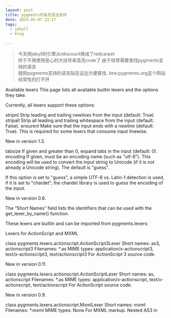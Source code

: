 ```yaml
---
layout: post
title: pygments的高亮语法支持
date: 2015-05-07 22:17
tags:
  - jekyll
  - blog
  
---
```


>今天把jekyll的引擎从rdiscount换成了redcarpet  
>终于不用使用恶心的大括号来高亮code了.由于经常需要查找pygments支持的语言  
>就把pygments支持的语言贴在这边方便查找.
>btw:pygments.org这个网站经常性的打不开


Available lexers
This page lists all available builtin lexers and the options they take.

Currently, all lexers support these options:

stripnl
Strip leading and trailing newlines from the input (default: True)
stripall
Strip all leading and trailing whitespace from the input (default: False).
ensurenl
Make sure that the input ends with a newline (default: True). This is required for some lexers that consume input linewise.

New in version 1.3.

tabsize
If given and greater than 0, expand tabs in the input (default: 0).
encoding
If given, must be an encoding name (such as "utf-8"). This encoding will be used to convert the input string to Unicode (if it is not already a Unicode string). The default is "guess".

If this option is set to "guess", a simple UTF-8 vs. Latin-1 detection is used, if it is set to "chardet", the chardet library is used to guess the encoding of the input.

New in version 0.6.

The “Short Names” field lists the identifiers that can be used with the get_lexer_by_name() function.

These lexers are builtin and can be imported from pygments.lexers:

Lexers for ActionScript and MXML

class pygments.lexers.actionscript.ActionScript3Lexer
Short names:	as3, actionscript3
Filenames:	*.as
MIME types:	application/x-actionscript3, text/x-actionscript3, text/actionscript3
For ActionScript 3 source code.

New in version 0.11.

class pygments.lexers.actionscript.ActionScriptLexer
Short names:	as, actionscript
Filenames:	*.as
MIME types:	application/x-actionscript, text/x-actionscript, text/actionscript
For ActionScript source code.

New in version 0.9.

class pygments.lexers.actionscript.MxmlLexer
Short names:	mxml
Filenames:	*.mxml
MIME types:	None
For MXML markup. Nested AS3 in <script> tags is highlighted by the appropriate lexer.

New in version 1.1.

Lexers for computer algebra systems

class pygments.lexers.algebra.GAPLexer
Short names:	gap
Filenames:	*.g, *.gd, *.gi, *.gap
MIME types:	None
For GAP source code.

New in version 2.0.

class pygments.lexers.algebra.MathematicaLexer
Short names:	mathematica, mma, nb
Filenames:	*.nb, *.cdf, *.nbp, *.ma
MIME types:	application/mathematica, application/vnd.wolfram.mathematica, application/vnd.wolfram.mathematica.package, application/vnd.wolfram.cdf
Lexer for Mathematica source code.

New in version 2.0.

class pygments.lexers.algebra.MuPADLexer
Short names:	mupad
Filenames:	*.mu
MIME types:	None
A MuPAD lexer. Contributed by Christopher Creutzig <christopher@creutzig.de>.

New in version 0.8.

Lexers for AmbientTalk language

class pygments.lexers.ambient.AmbientTalkLexer
Short names:	at, ambienttalk, ambienttalk/2
Filenames:	*.at
MIME types:	text/x-ambienttalk
Lexer for AmbientTalk source code.

New in version 2.0.

Lexers for APL

class pygments.lexers.apl.APLLexer
Short names:	apl
Filenames:	*.apl
MIME types:	None
A simple APL lexer.

New in version 2.0.

Lexers for assembly languages

class pygments.lexers.asm.CObjdumpLexer
Short names:	c-objdump
Filenames:	*.c-objdump
MIME types:	text/x-c-objdump
For the output of ‘objdump -Sr on compiled C files’

class pygments.lexers.asm.Ca65Lexer
Short names:	ca65
Filenames:	*.s
MIME types:	None
For ca65 assembler sources.

New in version 1.6.

class pygments.lexers.asm.CppObjdumpLexer
Short names:	cpp-objdump, c++-objdumb, cxx-objdump
Filenames:	*.cpp-objdump, *.c++-objdump, *.cxx-objdump
MIME types:	text/x-cpp-objdump
For the output of ‘objdump -Sr on compiled C++ files’

class pygments.lexers.asm.DObjdumpLexer
Short names:	d-objdump
Filenames:	*.d-objdump
MIME types:	text/x-d-objdump
For the output of ‘objdump -Sr on compiled D files’

class pygments.lexers.asm.GasLexer
Short names:	gas, asm
Filenames:	*.s, *.S
MIME types:	text/x-gas
For Gas (AT&T) assembly code.

class pygments.lexers.asm.LlvmLexer
Short names:	llvm
Filenames:	*.ll
MIME types:	text/x-llvm
For LLVM assembly code.

class pygments.lexers.asm.NasmLexer
Short names:	nasm
Filenames:	*.asm, *.ASM
MIME types:	text/x-nasm
For Nasm (Intel) assembly code.

class pygments.lexers.asm.NasmObjdumpLexer
Short names:	objdump-nasm
Filenames:	*.objdump-intel
MIME types:	text/x-nasm-objdump
For the output of ‘objdump -d -M intel’.

New in version 2.0.

class pygments.lexers.asm.ObjdumpLexer
Short names:	objdump
Filenames:	*.objdump
MIME types:	text/x-objdump
For the output of ‘objdump -dr’

Lexers for automation scripting languages

class pygments.lexers.automation.AutoItLexer
Short names:	autoit
Filenames:	*.au3
MIME types:	text/x-autoit
For AutoIt files.

AutoIt is a freeware BASIC-like scripting language designed for automating the Windows GUI and general scripting

New in version 1.6.

class pygments.lexers.automation.AutohotkeyLexer
Short names:	ahk, autohotkey
Filenames:	*.ahk, *.ahkl
MIME types:	text/x-autohotkey
For autohotkey source code.

New in version 1.4.

Lexers for BASIC like languages (other than VB.net)

class pygments.lexers.basic.BlitzBasicLexer
Short names:	blitzbasic, b3d, bplus
Filenames:	*.bb, *.decls
MIME types:	text/x-bb
For BlitzBasic source code.

New in version 2.0.

class pygments.lexers.basic.BlitzMaxLexer
Short names:	blitzmax, bmax
Filenames:	*.bmx
MIME types:	text/x-bmx
For BlitzMax source code.

New in version 1.4.

class pygments.lexers.basic.CbmBasicV2Lexer
Short names:	cbmbas
Filenames:	*.bas
MIME types:	None
For CBM BASIC V2 sources.

New in version 1.6.

class pygments.lexers.basic.MonkeyLexer
Short names:	monkey
Filenames:	*.monkey
MIME types:	text/x-monkey
For Monkey source code.

New in version 1.6.

class pygments.lexers.basic.QBasicLexer
Short names:	qbasic, basic
Filenames:	*.BAS, *.bas
MIME types:	text/basic
For QBasic source code.

New in version 2.0.

Lexers for “business-oriented” languages

class pygments.lexers.business.ABAPLexer
Short names:	abap
Filenames:	*.abap
MIME types:	text/x-abap
Lexer for ABAP, SAP’s integrated language.

New in version 1.1.

class pygments.lexers.business.CobolFreeformatLexer
Short names:	cobolfree
Filenames:	*.cbl, *.CBL
MIME types:	None
Lexer for Free format OpenCOBOL code.

New in version 1.6.

class pygments.lexers.business.CobolLexer
Short names:	cobol
Filenames:	*.cob, *.COB, *.cpy, *.CPY
MIME types:	text/x-cobol
Lexer for OpenCOBOL code.

New in version 1.6.

class pygments.lexers.business.GoodDataCLLexer
Short names:	gooddata-cl
Filenames:	*.gdc
MIME types:	text/x-gooddata-cl
Lexer for GoodData-CL script files.

New in version 1.4.

class pygments.lexers.business.MaqlLexer
Short names:	maql
Filenames:	*.maql
MIME types:	text/x-gooddata-maql, application/x-gooddata-maql
Lexer for GoodData MAQL scripts.

New in version 1.4.

class pygments.lexers.business.OpenEdgeLexer
Short names:	openedge, abl, progress
Filenames:	*.p, *.cls
MIME types:	text/x-openedge, application/x-openedge
Lexer for OpenEdge ABL (formerly Progress) source code.

New in version 1.5.

Lexers for C/C++ languages

class pygments.lexers.c_cpp.CLexer
Short names:	c
Filenames:	*.c, *.h, *.idc
MIME types:	text/x-chdr, text/x-csrc
For C source code with preprocessor directives.

class pygments.lexers.c_cpp.CppLexer
Short names:	cpp, c++
Filenames:	*.cpp, *.hpp, *.c++, *.h++, *.cc, *.hh, *.cxx, *.hxx, *.C, *.H, *.cp, *.CPP
MIME types:	text/x-c++hdr, text/x-c++src
For C++ source code with preprocessor directives.

Lexers for other C-like languages

class pygments.lexers.c_like.ClayLexer
Short names:	clay
Filenames:	*.clay
MIME types:	text/x-clay
For Clay source.

New in version 2.0.

class pygments.lexers.c_like.CudaLexer
Short names:	cuda, cu
Filenames:	*.cu, *.cuh
MIME types:	text/x-cuda
For NVIDIA CUDA? source.

New in version 1.6.

class pygments.lexers.c_like.ECLexer
Short names:	ec
Filenames:	*.ec, *.eh
MIME types:	text/x-echdr, text/x-ecsrc
For eC source code with preprocessor directives.

New in version 1.5.

class pygments.lexers.c_like.MqlLexer
Short names:	mql, mq4, mq5, mql4, mql5
Filenames:	*.mq4, *.mq5, *.mqh
MIME types:	text/x-mql
For MQL4 and MQL5 source code.

New in version 2.0.

class pygments.lexers.c_like.NesCLexer
Short names:	nesc
Filenames:	*.nc
MIME types:	text/x-nescsrc
For nesC source code with preprocessor directives.

New in version 2.0.

class pygments.lexers.c_like.PikeLexer
Short names:	pike
Filenames:	*.pike, *.pmod
MIME types:	text/x-pike
For Pike source code.

New in version 2.0.

class pygments.lexers.c_like.SwigLexer
Short names:	swig
Filenames:	*.swg, *.i
MIME types:	text/swig
For SWIG source code.

New in version 2.0.

class pygments.lexers.c_like.ValaLexer
Short names:	vala, vapi
Filenames:	*.vala, *.vapi
MIME types:	text/x-vala
For Vala source code with preprocessor directives.

New in version 1.1.

Lexer for the Chapel language

class pygments.lexers.chapel.ChapelLexer
Short names:	chapel, chpl
Filenames:	*.chpl
MIME types:	None
For Chapel source.

New in version 2.0.

Lexers for configuration file formats

class pygments.lexers.configs.ApacheConfLexer
Short names:	apacheconf, aconf, apache
Filenames:	.htaccess, apache.conf, apache2.conf
MIME types:	text/x-apacheconf
Lexer for configuration files following the Apache config file format.

New in version 0.6.

class pygments.lexers.configs.Cfengine3Lexer
Short names:	cfengine3, cf3
Filenames:	*.cf
MIME types:	None
Lexer for CFEngine3 policy files.

New in version 1.5.

class pygments.lexers.configs.DockerLexer
Short names:	docker, dockerfile
Filenames:	Dockerfile, *.docker
MIME types:	text/x-dockerfile-config
Lexer for Docker configuration files.

New in version 2.0.

class pygments.lexers.configs.IniLexer
Short names:	ini, cfg, dosini
Filenames:	*.ini, *.cfg
MIME types:	text/x-ini
Lexer for configuration files in INI style.

class pygments.lexers.configs.KconfigLexer
Short names:	kconfig, menuconfig, linux-config, kernel-config
Filenames:	Kconfig, *Config.in*, external.in*, standard-modules.in
MIME types:	text/x-kconfig
For Linux-style Kconfig files.

New in version 1.6.

class pygments.lexers.configs.LighttpdConfLexer
Short names:	lighty, lighttpd
Filenames:	None
MIME types:	text/x-lighttpd-conf
Lexer for Lighttpd configuration files.

New in version 0.11.

class pygments.lexers.configs.NginxConfLexer
Short names:	nginx
Filenames:	None
MIME types:	text/x-nginx-conf
Lexer for Nginx configuration files.

New in version 0.11.

class pygments.lexers.configs.PropertiesLexer
Short names:	properties, jproperties
Filenames:	*.properties
MIME types:	text/x-java-properties
Lexer for configuration files in Java’s properties format.

New in version 1.4.

class pygments.lexers.configs.RegeditLexer
Short names:	registry
Filenames:	*.reg
MIME types:	text/x-windows-registry
Lexer for Windows Registry files produced by regedit.

New in version 1.6.

class pygments.lexers.configs.SquidConfLexer
Short names:	squidconf, squid.conf, squid
Filenames:	squid.conf
MIME types:	text/x-squidconf
Lexer for squid configuration files.

New in version 0.9.

Lexers for misc console output

class pygments.lexers.console.PyPyLogLexer
Short names:	pypylog, pypy
Filenames:	*.pypylog
MIME types:	application/x-pypylog
Lexer for PyPy log files.

New in version 1.5.

class pygments.lexers.console.VCTreeStatusLexer
Short names:	vctreestatus
Filenames:	None
MIME types:	None
For colorizing output of version control status commands, like “hg status” or “svn status”.

New in version 2.0.

Lexers for CSS and related stylesheet formats

class pygments.lexers.css.CssLexer
Short names:	css
Filenames:	*.css
MIME types:	text/css
For CSS (Cascading Style Sheets).

class pygments.lexers.css.SassLexer
Short names:	sass
Filenames:	*.sass
MIME types:	text/x-sass
For Sass stylesheets.

New in version 1.3.

class pygments.lexers.css.ScssLexer
Short names:	scss
Filenames:	*.scss
MIME types:	text/x-scss
For SCSS stylesheets.

Lexers for D languages

class pygments.lexers.d.CrocLexer
Short names:	croc
Filenames:	*.croc
MIME types:	text/x-crocsrc
For Croc source.

class pygments.lexers.d.DLexer
Short names:	d
Filenames:	*.d, *.di
MIME types:	text/x-dsrc
For D source.

New in version 1.2.

class pygments.lexers.d.MiniDLexer
Short names:	minid
Filenames:	None
MIME types:	text/x-minidsrc
For MiniD source. MiniD is now known as Croc.

Pygments lexers for Dalvik VM-related languages

class pygments.lexers.dalvik.SmaliLexer
Short names:	smali
Filenames:	*.smali
MIME types:	text/smali
For Smali (Android/Dalvik) assembly code.

New in version 1.6.

Lexers for data file format

class pygments.lexers.data.JsonLdLexer
Short names:	jsonld, json-ld
Filenames:	*.jsonld
MIME types:	application/ld+json
For JSON-LD linked data.

New in version 2.0.

class pygments.lexers.data.JsonLexer
Short names:	json
Filenames:	*.json
MIME types:	application/json
For JSON data structures.

New in version 1.5.

class pygments.lexers.data.YamlLexer
Short names:	yaml
Filenames:	*.yaml, *.yml
MIME types:	text/x-yaml
Lexer for YAML, a human-friendly data serialization language.

New in version 0.11.

Lexers for diff/patch formats

class pygments.lexers.diff.DarcsPatchLexer
Short names:	dpatch
Filenames:	*.dpatch, *.darcspatch
MIME types:	None
DarcsPatchLexer is a lexer for the various versions of the darcs patch format. Examples of this format are derived by commands such as darcs annotate --patch and darcs send.

New in version 0.10.

class pygments.lexers.diff.DiffLexer
Short names:	diff, udiff
Filenames:	*.diff, *.patch
MIME types:	text/x-diff, text/x-patch
Lexer for unified or context-style diffs or patches.

Lexers for .net languages

class pygments.lexers.dotnet.BooLexer
Short names:	boo
Filenames:	*.boo
MIME types:	text/x-boo
For Boo source code.

class pygments.lexers.dotnet.CSharpAspxLexer
Short names:	aspx-cs
Filenames:	*.aspx, *.asax, *.ascx, *.ashx, *.asmx, *.axd
MIME types:	None
Lexer for highlighting C# within ASP.NET pages.

class pygments.lexers.dotnet.CSharpLexer
Short names:	csharp, c#
Filenames:	*.cs
MIME types:	text/x-csharp
For C# source code.

Additional options accepted:

unicodelevel
Determines which Unicode characters this lexer allows for identifiers. The possible values are:

none – only the ASCII letters and numbers are allowed. This is the fastest selection.
basic – all Unicode characters from the specification except category Lo are allowed.
full – all Unicode characters as specified in the C# specs are allowed. Note that this means a considerable slowdown since the Lo category has more than 40,000 characters in it!
The default value is basic.

New in version 0.8.

class pygments.lexers.dotnet.FSharpLexer
Short names:	fsharp
Filenames:	*.fs, *.fsi
MIME types:	text/x-fsharp
For the F# language (version 3.0).

AAAAACK Strings http://research.microsoft.com/en-us/um/cambridge/projects/fsharp/manual/spec.html#_Toc335818775

New in version 1.5.

class pygments.lexers.dotnet.NemerleLexer
Short names:	nemerle
Filenames:	*.n
MIME types:	text/x-nemerle
For Nemerle source code.

Additional options accepted:

unicodelevel
Determines which Unicode characters this lexer allows for identifiers. The possible values are:

none – only the ASCII letters and numbers are allowed. This is the fastest selection.
basic – all Unicode characters from the specification except category Lo are allowed.
full – all Unicode characters as specified in the C# specs are allowed. Note that this means a considerable slowdown since the Lo category has more than 40,000 characters in it!
The default value is basic.

New in version 1.5.

class pygments.lexers.dotnet.VbNetAspxLexer
Short names:	aspx-vb
Filenames:	*.aspx, *.asax, *.ascx, *.ashx, *.asmx, *.axd
MIME types:	None
Lexer for highlighting Visual Basic.net within ASP.NET pages.

class pygments.lexers.dotnet.VbNetLexer
Short names:	vb.net, vbnet
Filenames:	*.vb, *.bas
MIME types:	text/x-vbnet, text/x-vba
For Visual Basic.NET source code.

Lexers for various domain-specific languages

class pygments.lexers.dsls.AlloyLexer
Short names:	alloy
Filenames:	*.als
MIME types:	text/x-alloy
For Alloy source code.

New in version 2.0.

class pygments.lexers.dsls.BroLexer
Short names:	bro
Filenames:	*.bro
MIME types:	None
For Bro scripts.

New in version 1.5.

class pygments.lexers.dsls.MscgenLexer
Short names:	mscgen, msc
Filenames:	*.msc
MIME types:	None
For Mscgen files.

New in version 1.6.

class pygments.lexers.dsls.PanLexer
Short names:	pan
Filenames:	*.pan
MIME types:	None
Lexer for pan source files.

Based on tcsh lexer.

New in version 2.0.

class pygments.lexers.dsls.ProtoBufLexer
Short names:	protobuf, proto
Filenames:	*.proto
MIME types:	None
Lexer for Protocol Buffer definition files.

New in version 1.4.

class pygments.lexers.dsls.PuppetLexer
Short names:	puppet
Filenames:	*.pp
MIME types:	None
For Puppet configuration DSL.

New in version 1.6.

class pygments.lexers.dsls.RslLexer
Short names:	rsl
Filenames:	*.rsl
MIME types:	text/rsl
RSL is the formal specification language used in RAISE (Rigorous Approach to Industrial Software Engineering) method.

New in version 2.0.

class pygments.lexers.dsls.VGLLexer
Short names:	vgl
Filenames:	*.rpf
MIME types:	None
For SampleManager VGL source code.

New in version 1.6.

Lexers for the Dylan language

class pygments.lexers.dylan.DylanConsoleLexer
Short names:	dylan-console, dylan-repl
Filenames:	*.dylan-console
MIME types:	text/x-dylan-console
For Dylan interactive console output like:

? let a = 1;
=> 1
? a
=> 1
This is based on a copy of the RubyConsoleLexer.

New in version 1.6.

class pygments.lexers.dylan.DylanLexer
Short names:	dylan
Filenames:	*.dylan, *.dyl, *.intr
MIME types:	text/x-dylan
For the Dylan language.

New in version 0.7.

class pygments.lexers.dylan.DylanLidLexer
Short names:	dylan-lid, lid
Filenames:	*.lid, *.hdp
MIME types:	text/x-dylan-lid
For Dylan LID (Library Interchange Definition) files.

New in version 1.6.

Lexers for the ECL language

class pygments.lexers.ecl.ECLLexer
Short names:	ecl
Filenames:	*.ecl
MIME types:	application/x-ecl
Lexer for the declarative big-data ECL language.

New in version 1.5.

Lexer for the Eiffel language

class pygments.lexers.eiffel.EiffelLexer
Short names:	eiffel
Filenames:	*.e
MIME types:	text/x-eiffel
For Eiffel source code.

New in version 2.0.

Lexers for Erlang

class pygments.lexers.erlang.ElixirConsoleLexer
Short names:	iex
Filenames:	None
MIME types:	text/x-elixir-shellsession
For Elixir interactive console (iex) output like:

iex> [head | tail] = [1,2,3]
[1,2,3]
iex> head
1
iex> tail
[2,3]
iex> [head | tail]
[1,2,3]
iex> length [head | tail]
3
New in version 1.5.

class pygments.lexers.erlang.ElixirLexer
Short names:	elixir, ex, exs
Filenames:	*.ex, *.exs
MIME types:	text/x-elixir
For the Elixir language.

New in version 1.5.

class pygments.lexers.erlang.ErlangLexer
Short names:	erlang
Filenames:	*.erl, *.hrl, *.es, *.escript
MIME types:	text/x-erlang
For the Erlang functional programming language.

Blame Jeremy Thurgood (http://jerith.za.net/).

New in version 0.9.

class pygments.lexers.erlang.ErlangShellLexer
Short names:	erl
Filenames:	*.erl-sh
MIME types:	text/x-erl-shellsession
Shell sessions in erl (for Erlang code).

New in version 1.1.

Lexers for esoteric languages

class pygments.lexers.esoteric.BefungeLexer
Short names:	befunge
Filenames:	*.befunge
MIME types:	application/x-befunge
Lexer for the esoteric Befunge language.

New in version 0.7.

class pygments.lexers.esoteric.BrainfuckLexer
Short names:	brainfuck, bf
Filenames:	*.bf, *.b
MIME types:	application/x-brainfuck
Lexer for the esoteric BrainFuck language.

class pygments.lexers.esoteric.RedcodeLexer
Short names:	redcode
Filenames:	*.cw
MIME types:	None
A simple Redcode lexer based on ICWS‘94. Contributed by Adam Blinkinsop <blinks@acm.org>.

New in version 0.8.

Lexers for the Factor language

class pygments.lexers.factor.FactorLexer
Short names:	factor
Filenames:	*.factor
MIME types:	text/x-factor
Lexer for the Factor language.

New in version 1.4.

Lexer for the Fantom language

class pygments.lexers.fantom.FantomLexer
Short names:	fan
Filenames:	*.fan
MIME types:	application/x-fantom
For Fantom source code.

New in version 1.5.

Lexer for the Felix language

class pygments.lexers.felix.FelixLexer
Short names:	felix, flx
Filenames:	*.flx, *.flxh
MIME types:	text/x-felix
For Felix source code.

New in version 1.2.

Lexers for Fortran languages

class pygments.lexers.fortran.FortranLexer
Short names:	fortran
Filenames:	*.f, *.f90, *.F, *.F90
MIME types:	text/x-fortran
Lexer for FORTRAN 90 code.

New in version 0.10.

Simple lexer for Microsoft Visual FoxPro source code

class pygments.lexers.foxpro.FoxProLexer
Short names:	foxpro, vfp, clipper, xbase
Filenames:	*.PRG, *.prg
MIME types:	None
Lexer for Microsoft Visual FoxPro language.

FoxPro syntax allows to shorten all keywords and function names to 4 characters. Shortened forms are not recognized by this lexer.

New in version 1.6.

Lexers for the Google Go language

class pygments.lexers.go.GoLexer
Short names:	go
Filenames:	*.go
MIME types:	text/x-gosrc
For Go source.

New in version 1.2.

Lexers for graph query languages

class pygments.lexers.graph.CypherLexer
Short names:	cypher
Filenames:	*.cyp, *.cypher
MIME types:	None
For Cypher Query Language

For the Cypher version in Neo4J 2.0

New in version 2.0.

Lexers for computer graphics and plotting related languages

class pygments.lexers.graphics.AsymptoteLexer
Short names:	asy, asymptote
Filenames:	*.asy
MIME types:	text/x-asymptote
For Asymptote source code.

New in version 1.2.

class pygments.lexers.graphics.GLShaderLexer
Short names:	glsl
Filenames:	*.vert, *.frag, *.geo
MIME types:	text/x-glslsrc
GLSL (OpenGL Shader) lexer.

New in version 1.1.

class pygments.lexers.graphics.GnuplotLexer
Short names:	gnuplot
Filenames:	*.plot, *.plt
MIME types:	text/x-gnuplot
For Gnuplot plotting scripts.

New in version 0.11.

class pygments.lexers.graphics.PostScriptLexer
Short names:	postscript, postscr
Filenames:	*.ps, *.eps
MIME types:	application/postscript
Lexer for PostScript files.

The PostScript Language Reference published by Adobe at <http://partners.adobe.com/public/developer/en/ps/PLRM.pdf> is the authority for this.

New in version 1.4.

class pygments.lexers.graphics.PovrayLexer
Short names:	pov
Filenames:	*.pov, *.inc
MIME types:	text/x-povray
For Persistence of Vision Raytracer files.

New in version 0.11.

Lexers for Haskell and related languages

class pygments.lexers.haskell.AgdaLexer
Short names:	agda
Filenames:	*.agda
MIME types:	text/x-agda
For the Agda dependently typed functional programming language and proof assistant.

New in version 2.0.

class pygments.lexers.haskell.CryptolLexer
Short names:	cryptol, cry
Filenames:	*.cry
MIME types:	text/x-cryptol
FIXME: A Cryptol2 lexer based on the lexemes defined in the Haskell 98 Report.

New in version 2.0.

class pygments.lexers.haskell.HaskellLexer
Short names:	haskell, hs
Filenames:	*.hs
MIME types:	text/x-haskell
A Haskell lexer based on the lexemes defined in the Haskell 98 Report.

New in version 0.8.

class pygments.lexers.haskell.IdrisLexer
Short names:	idris, idr
Filenames:	*.idr
MIME types:	text/x-idris
A lexer for the dependently typed programming language Idris.

Based on the Haskell and Agda Lexer.

New in version 2.0.

class pygments.lexers.haskell.KokaLexer
Short names:	koka
Filenames:	*.kk, *.kki
MIME types:	text/x-koka
Lexer for the Koka language.

New in version 1.6.

class pygments.lexers.haskell.LiterateAgdaLexer
Short names:	lagda, literate-agda
Filenames:	*.lagda
MIME types:	text/x-literate-agda
For Literate Agda source.

Additional options accepted:

litstyle
If given, must be "bird" or "latex". If not given, the style is autodetected: if the first non-whitespace character in the source is a backslash or percent character, LaTeX is assumed, else Bird.
New in version 2.0.

class pygments.lexers.haskell.LiterateCryptolLexer
Short names:	lcry, literate-cryptol, lcryptol
Filenames:	*.lcry
MIME types:	text/x-literate-cryptol
For Literate Cryptol (Bird-style or LaTeX) source.

Additional options accepted:

litstyle
If given, must be "bird" or "latex". If not given, the style is autodetected: if the first non-whitespace character in the source is a backslash or percent character, LaTeX is assumed, else Bird.
New in version 2.0.

class pygments.lexers.haskell.LiterateHaskellLexer
Short names:	lhs, literate-haskell, lhaskell
Filenames:	*.lhs
MIME types:	text/x-literate-haskell
For Literate Haskell (Bird-style or LaTeX) source.

Additional options accepted:

litstyle
If given, must be "bird" or "latex". If not given, the style is autodetected: if the first non-whitespace character in the source is a backslash or percent character, LaTeX is assumed, else Bird.
New in version 0.9.

class pygments.lexers.haskell.LiterateIdrisLexer
Short names:	lidr, literate-idris, lidris
Filenames:	*.lidr
MIME types:	text/x-literate-idris
For Literate Idris (Bird-style or LaTeX) source.

Additional options accepted:

litstyle
If given, must be "bird" or "latex". If not given, the style is autodetected: if the first non-whitespace character in the source is a backslash or percent character, LaTeX is assumed, else Bird.
New in version 2.0.

Lexers for Haxe and related stuff

class pygments.lexers.haxe.HaxeLexer
Short names:	hx, haxe, hxsl
Filenames:	*.hx, *.hxsl
MIME types:	text/haxe, text/x-haxe, text/x-hx
For Haxe source code (http://haxe.org/).

New in version 1.3.

class pygments.lexers.haxe.HxmlLexer
Short names:	haxeml, hxml
Filenames:	*.hxml
MIME types:	None
Lexer for haXe build files.

New in version 1.6.

Lexers for hardware descriptor languages

class pygments.lexers.hdl.SystemVerilogLexer
Short names:	systemverilog, sv
Filenames:	*.sv, *.svh
MIME types:	text/x-systemverilog
Extends verilog lexer to recognise all SystemVerilog keywords from IEEE 1800-2009 standard.

New in version 1.5.

class pygments.lexers.hdl.VerilogLexer
Short names:	verilog, v
Filenames:	*.v
MIME types:	text/x-verilog
For verilog source code with preprocessor directives.

New in version 1.4.

class pygments.lexers.hdl.VhdlLexer
Short names:	vhdl
Filenames:	*.vhdl, *.vhd
MIME types:	text/x-vhdl
For VHDL source code.

New in version 1.5.

Lexers for HTML, XML and related markup

class pygments.lexers.html.DtdLexer
Short names:	dtd
Filenames:	*.dtd
MIME types:	application/xml-dtd
A lexer for DTDs (Document Type Definitions).

New in version 1.5.

class pygments.lexers.html.HamlLexer
Short names:	haml
Filenames:	*.haml
MIME types:	text/x-haml
For Haml markup.

New in version 1.3.

class pygments.lexers.html.HtmlLexer
Short names:	html
Filenames:	*.html, *.htm, *.xhtml, *.xslt
MIME types:	text/html, application/xhtml+xml
For HTML 4 and XHTML 1 markup. Nested JavaScript and CSS is highlighted by the appropriate lexer.

class pygments.lexers.html.JadeLexer
Short names:	jade
Filenames:	*.jade
MIME types:	text/x-jade
For Jade markup. Jade is a variant of Scaml, see: http://scalate.fusesource.org/documentation/scaml-reference.html

New in version 1.4.

class pygments.lexers.html.ScamlLexer
Short names:	scaml
Filenames:	*.scaml
MIME types:	text/x-scaml
For Scaml markup. Scaml is Haml for Scala.

New in version 1.4.

class pygments.lexers.html.XmlLexer
Short names:	xml
Filenames:	*.xml, *.xsl, *.rss, *.xslt, *.xsd, *.wsdl, *.wsf
MIME types:	text/xml, application/xml, image/svg+xml, application/rss+xml, application/atom+xml
Generic lexer for XML (eXtensible Markup Language).

class pygments.lexers.html.XsltLexer
Short names:	xslt
Filenames:	*.xsl, *.xslt, *.xpl
MIME types:	application/xsl+xml, application/xslt+xml
A lexer for XSLT.

New in version 0.10.

Lexers for IDL

class pygments.lexers.idl.IDLLexer
Short names:	idl
Filenames:	*.pro
MIME types:	text/idl
Pygments Lexer for IDL (Interactive Data Language).

New in version 1.6.

Lexers for Igor Pro

class pygments.lexers.igor.IgorLexer
Short names:	igor, igorpro
Filenames:	*.ipf
MIME types:	text/ipf
Pygments Lexer for Igor Pro procedure files (.ipf). See http://www.wavemetrics.com/ and http://www.igorexchange.com/.

New in version 2.0.

Lexers for Inferno os and all the related stuff

class pygments.lexers.inferno.LimboLexer
Short names:	limbo
Filenames:	*.b
MIME types:	text/limbo
Lexer for Limbo programming language

TODO:
maybe implement better var declaration highlighting
some simple syntax error highlighting
New in version 2.0.

Lexers for installer/packager DSLs and formats

class pygments.lexers.installers.DebianControlLexer
Short names:	control, debcontrol
Filenames:	control
MIME types:	None
Lexer for Debian control files and apt-cache show <pkg> outputs.

New in version 0.9.

class pygments.lexers.installers.NSISLexer
Short names:	nsis, nsi, nsh
Filenames:	*.nsi, *.nsh
MIME types:	text/x-nsis
For NSIS scripts.

New in version 1.6.

class pygments.lexers.installers.RPMSpecLexer
Short names:	spec
Filenames:	*.spec
MIME types:	text/x-rpm-spec
For RPM .spec files.

New in version 1.6.

class pygments.lexers.installers.SourcesListLexer
Short names:	sourceslist, sources.list, debsources
Filenames:	sources.list
MIME types:	None
Lexer that highlights debian sources.list files.

New in version 0.7.

Lexers for interactive fiction languages

class pygments.lexers.int_fiction.Inform6Lexer
Short names:	inform6, i6
Filenames:	*.inf
MIME types:	None
For Inform 6 source code.

New in version 2.0.

class pygments.lexers.int_fiction.Inform6TemplateLexer
Short names:	i6t
Filenames:	*.i6t
MIME types:	None
For Inform 6 template code.

New in version 2.0.

class pygments.lexers.int_fiction.Inform7Lexer
Short names:	inform7, i7
Filenames:	*.ni, *.i7x
MIME types:	None
For Inform 7 source code.

New in version 2.0.

class pygments.lexers.int_fiction.Tads3Lexer
Short names:	tads3
Filenames:	*.t
MIME types:	None
For TADS 3 source code.

Lexers for the Io language

class pygments.lexers.iolang.IoLexer
Short names:	io
Filenames:	*.io
MIME types:	text/x-iosrc
For Io (a small, prototype-based programming language) source.

New in version 0.10.

Lexers for JavaScript and related languages

class pygments.lexers.javascript.CoffeeScriptLexer
Short names:	coffee-script, coffeescript, coffee
Filenames:	*.coffee
MIME types:	text/coffeescript
For CoffeeScript source code.

New in version 1.3.

class pygments.lexers.javascript.DartLexer
Short names:	dart
Filenames:	*.dart
MIME types:	text/x-dart
For Dart source code.

New in version 1.5.

class pygments.lexers.javascript.JavascriptLexer
Short names:	js, javascript
Filenames:	*.js
MIME types:	application/javascript, application/x-javascript, text/x-javascript, text/javascript
For JavaScript source code.

class pygments.lexers.javascript.KalLexer
Short names:	kal
Filenames:	*.kal
MIME types:	text/kal, application/kal
For Kal source code.

New in version 2.0.

class pygments.lexers.javascript.LassoLexer
Short names:	lasso, lassoscript
Filenames:	*.lasso, *.lasso[89]
MIME types:	text/x-lasso
For Lasso source code, covering both Lasso 9 syntax and LassoScript for Lasso 8.6 and earlier. For Lasso embedded in HTML, use the LassoHtmlLexer.

Additional options accepted:

builtinshighlighting
If given and True, highlight builtin types, traits, methods, and members (default: True).
requiredelimiters
If given and True, only highlight code between delimiters as Lasso (default: False).
New in version 1.6.

class pygments.lexers.javascript.LiveScriptLexer
Short names:	live-script, livescript
Filenames:	*.ls
MIME types:	text/livescript
For LiveScript source code.

New in version 1.6.

class pygments.lexers.javascript.MaskLexer
Short names:	mask
Filenames:	*.mask
MIME types:	text/x-mask
For Mask markup.

New in version 2.0.

class pygments.lexers.javascript.ObjectiveJLexer
Short names:	objective-j, objectivej, obj-j, objj
Filenames:	*.j
MIME types:	text/x-objective-j
For Objective-J source code with preprocessor directives.

New in version 1.3.

class pygments.lexers.javascript.TypeScriptLexer
Short names:	ts
Filenames:	*.ts
MIME types:	text/x-typescript
For TypeScript source code.

New in version 1.6.

Lexers for the Julia language

class pygments.lexers.julia.JuliaConsoleLexer
Short names:	jlcon
Filenames:	None
MIME types:	None
For Julia console sessions. Modeled after MatlabSessionLexer.

New in version 1.6.

class pygments.lexers.julia.JuliaLexer
Short names:	julia, jl
Filenames:	*.jl
MIME types:	text/x-julia, application/x-julia
For Julia source code.

New in version 1.6.

Pygments lexers for JVM languages

class pygments.lexers.jvm.AspectJLexer
Short names:	aspectj
Filenames:	*.aj
MIME types:	text/x-aspectj
For AspectJ source code.

New in version 1.6.

class pygments.lexers.jvm.CeylonLexer
Short names:	ceylon
Filenames:	*.ceylon
MIME types:	text/x-ceylon
For Ceylon source code.

New in version 1.6.

class pygments.lexers.jvm.ClojureLexer
Short names:	clojure, clj
Filenames:	*.clj
MIME types:	text/x-clojure, application/x-clojure
Lexer for Clojure source code.

New in version 0.11.

class pygments.lexers.jvm.ClojureScriptLexer
Short names:	clojurescript, cljs
Filenames:	*.cljs
MIME types:	text/x-clojurescript, application/x-clojurescript
Lexer for ClojureScript source code.

New in version 2.0.

class pygments.lexers.jvm.GoloLexer
Short names:	golo
Filenames:	*.golo
MIME types:	None
For Golo source code.

New in version 2.0.

class pygments.lexers.jvm.GosuLexer
Short names:	gosu
Filenames:	*.gs, *.gsx, *.gsp, *.vark
MIME types:	text/x-gosu
For Gosu source code.

New in version 1.5.

class pygments.lexers.jvm.GosuTemplateLexer
Short names:	gst
Filenames:	*.gst
MIME types:	text/x-gosu-template
For Gosu templates.

New in version 1.5.

class pygments.lexers.jvm.GroovyLexer
Short names:	groovy
Filenames:	*.groovy
MIME types:	text/x-groovy
For Groovy source code.

New in version 1.5.

class pygments.lexers.jvm.IokeLexer
Short names:	ioke, ik
Filenames:	*.ik
MIME types:	text/x-iokesrc
For Ioke (a strongly typed, dynamic, prototype based programming language) source.

New in version 1.4.

class pygments.lexers.jvm.JasminLexer
Short names:	jasmin, jasminxt
Filenames:	*.j
MIME types:	None
For Jasmin assembly code.

New in version 2.0.

class pygments.lexers.jvm.JavaLexer
Short names:	java
Filenames:	*.java
MIME types:	text/x-java
For Java source code.

class pygments.lexers.jvm.KotlinLexer
Short names:	kotlin
Filenames:	*.kt
MIME types:	text/x-kotlin
For Kotlin source code.

New in version 1.5.

class pygments.lexers.jvm.PigLexer
Short names:	pig
Filenames:	*.pig
MIME types:	text/x-pig
For Pig Latin source code.

New in version 2.0.

class pygments.lexers.jvm.ScalaLexer
Short names:	scala
Filenames:	*.scala
MIME types:	text/x-scala
For Scala source code.

class pygments.lexers.jvm.XtendLexer
Short names:	xtend
Filenames:	*.xtend
MIME types:	text/x-xtend
For Xtend source code.

New in version 1.6.

Lexers for Lispy languages

class pygments.lexers.lisp.CommonLispLexer
Short names:	common-lisp, cl, lisp, elisp, emacs, emacs-lisp
Filenames:	*.cl, *.lisp, *.el
MIME types:	text/x-common-lisp
A Common Lisp lexer.

New in version 0.9.

class pygments.lexers.lisp.HyLexer
Short names:	hylang
Filenames:	*.hy
MIME types:	text/x-hy, application/x-hy
Lexer for Hy source code.

New in version 2.0.

class pygments.lexers.lisp.NewLispLexer
Short names:	newlisp
Filenames:	*.lsp, *.nl
MIME types:	text/x-newlisp, application/x-newlisp
For newLISP. source code (version 10.3.0).

New in version 1.5.

class pygments.lexers.lisp.RacketLexer
Short names:	racket, rkt
Filenames:	*.rkt, *.rktd, *.rktl
MIME types:	text/x-racket, application/x-racket
Lexer for Racket source code (formerly known as PLT Scheme).

New in version 1.6.

class pygments.lexers.lisp.SchemeLexer
Short names:	scheme, scm
Filenames:	*.scm, *.ss
MIME types:	text/x-scheme, application/x-scheme
A Scheme lexer, parsing a stream and outputting the tokens needed to highlight scheme code. This lexer could be most probably easily subclassed to parse other LISP-Dialects like Common Lisp, Emacs Lisp or AutoLisp.

This parser is checked with pastes from the LISP pastebin at http://paste.lisp.org/ to cover as much syntax as possible.

It supports the full Scheme syntax as defined in R5RS.

New in version 0.6.

Lexers for Makefiles and similar

class pygments.lexers.make.BaseMakefileLexer
Short names:	basemake
Filenames:	None
MIME types:	None
Lexer for simple Makefiles (no preprocessing).

New in version 0.10.

class pygments.lexers.make.CMakeLexer
Short names:	cmake
Filenames:	*.cmake, CMakeLists.txt
MIME types:	text/x-cmake
Lexer for CMake files.

New in version 1.2.

class pygments.lexers.make.MakefileLexer
Short names:	make, makefile, mf, bsdmake
Filenames:	*.mak, *.mk, Makefile, makefile, Makefile.*, GNUmakefile
MIME types:	text/x-makefile
Lexer for BSD and GNU make extensions (lenient enough to handle both in the same file even).

Rewritten in Pygments 0.10.

Lexers for non-HTML markup languages

class pygments.lexers.markup.BBCodeLexer
Short names:	bbcode
Filenames:	None
MIME types:	text/x-bbcode
A lexer that highlights BBCode(-like) syntax.

New in version 0.6.

class pygments.lexers.markup.GroffLexer
Short names:	groff, nroff, man
Filenames:	*.[1234567], *.man
MIME types:	application/x-troff, text/troff
Lexer for the (g)roff typesetting language, supporting groff extensions. Mainly useful for highlighting manpage sources.

New in version 0.6.

class pygments.lexers.markup.MoinWikiLexer
Short names:	trac-wiki, moin
Filenames:	None
MIME types:	text/x-trac-wiki
For MoinMoin (and Trac) Wiki markup.

New in version 0.7.

class pygments.lexers.markup.MozPreprocCssLexer
Short names:	css+mozpreproc
Filenames:	*.css.in
MIME types:	None
Subclass of the MozPreprocHashLexer that highlights unlexed data with the CssLexer.

New in version 2.0.

class pygments.lexers.markup.MozPreprocHashLexer
Short names:	mozhashpreproc
Filenames:	None
MIME types:	None
Lexer for Mozilla Preprocessor files (with ‘#’ as the marker).

Other data is left untouched.

New in version 2.0.

class pygments.lexers.markup.MozPreprocJavascriptLexer
Short names:	javascript+mozpreproc
Filenames:	*.js.in
MIME types:	None
Subclass of the MozPreprocHashLexer that highlights unlexed data with the JavascriptLexer.

New in version 2.0.

class pygments.lexers.markup.MozPreprocPercentLexer
Short names:	mozpercentpreproc
Filenames:	None
MIME types:	None
Lexer for Mozilla Preprocessor files (with ‘%’ as the marker).

Other data is left untouched.

New in version 2.0.

class pygments.lexers.markup.MozPreprocXulLexer
Short names:	xul+mozpreproc
Filenames:	*.xul.in
MIME types:	None
Subclass of the MozPreprocHashLexer that highlights unlexed data with the XmlLexer.

New in version 2.0.

class pygments.lexers.markup.RstLexer
Short names:	rst, rest, restructuredtext
Filenames:	*.rst, *.rest
MIME types:	text/x-rst, text/prs.fallenstein.rst
For reStructuredText markup.

New in version 0.7.

Additional options accepted:

handlecodeblocks
Highlight the contents of .. sourcecode:: language, .. code:: language and .. code-block:: language directives with a lexer for the given language (default: True).

New in version 0.8.

class pygments.lexers.markup.TexLexer
Short names:	tex, latex
Filenames:	*.tex, *.aux, *.toc
MIME types:	text/x-tex, text/x-latex
Lexer for the TeX and LaTeX typesetting languages.

Lexers for Matlab and related languages

class pygments.lexers.matlab.MatlabLexer
Short names:	matlab
Filenames:	*.m
MIME types:	text/matlab
For Matlab source code.

New in version 0.10.

class pygments.lexers.matlab.MatlabSessionLexer
Short names:	matlabsession
Filenames:	None
MIME types:	None
For Matlab sessions. Modeled after PythonConsoleLexer. Contributed by Ken Schutte <kschutte@csail.mit.edu>.

New in version 0.10.

class pygments.lexers.matlab.OctaveLexer
Short names:	octave
Filenames:	*.m
MIME types:	text/octave
For GNU Octave source code.

New in version 1.5.

class pygments.lexers.matlab.ScilabLexer
Short names:	scilab
Filenames:	*.sci, *.sce, *.tst
MIME types:	text/scilab
For Scilab source code.

New in version 1.5.

Lexers for ML family languages

class pygments.lexers.ml.OcamlLexer
Short names:	ocaml
Filenames:	*.ml, *.mli, *.mll, *.mly
MIME types:	text/x-ocaml
For the OCaml language.

New in version 0.7.

class pygments.lexers.ml.OpaLexer
Short names:	opa
Filenames:	*.opa
MIME types:	text/x-opa
Lexer for the Opa language (http://opalang.org).

New in version 1.5.

class pygments.lexers.ml.SMLLexer
Short names:	sml
Filenames:	*.sml, *.sig, *.fun
MIME types:	text/x-standardml, application/x-standardml
For the Standard ML language.

New in version 1.5.

Lexers for modeling languages

class pygments.lexers.modeling.BugsLexer
Short names:	bugs, winbugs, openbugs
Filenames:	*.bug
MIME types:	None
Pygments Lexer for OpenBugs and WinBugs models.

New in version 1.6.

class pygments.lexers.modeling.JagsLexer
Short names:	jags
Filenames:	*.jag, *.bug
MIME types:	None
Pygments Lexer for JAGS.

New in version 1.6.

class pygments.lexers.modeling.ModelicaLexer
Short names:	modelica
Filenames:	*.mo
MIME types:	text/x-modelica
For Modelica source code.

New in version 1.1.

class pygments.lexers.modeling.StanLexer
Short names:	stan
Filenames:	*.stan
MIME types:	None
Pygments Lexer for Stan models.

The Stan modeling language is specified in the Stan Modeling Language User’s Guide and Reference Manual, v2.4.0, pdf.

New in version 1.6.

Lexer for the Nimrod language

class pygments.lexers.nimrod.NimrodLexer
Short names:	nimrod, nim
Filenames:	*.nim, *.nimrod
MIME types:	text/x-nimrod
For Nimrod source code.

New in version 1.5.

Lexer for the Nit language

class pygments.lexers.nit.NitLexer
Short names:	nit
Filenames:	*.nit
MIME types:	None
For nit source.

New in version 2.0.

Lexers for the NixOS Nix language

class pygments.lexers.nix.NixLexer
Short names:	nixos, nix
Filenames:	*.nix
MIME types:	text/x-nix
For the Nix language.

New in version 2.0.

Lexers for Objective-C family languages

class pygments.lexers.objective.LogosLexer
Short names:	logos
Filenames:	*.x, *.xi, *.xm, *.xmi
MIME types:	text/x-logos
For Logos + Objective-C source code with preprocessor directives.

New in version 1.6.

class pygments.lexers.objective.ObjectiveCLexer
Short names:	objective-c, objectivec, obj-c, objc
Filenames:	*.m, *.h
MIME types:	text/x-objective-c
For Objective-C source code with preprocessor directives.

class pygments.lexers.objective.ObjectiveCppLexer
Short names:	objective-c++, objectivec++, obj-c++, objc++
Filenames:	*.mm, *.hh
MIME types:	text/x-objective-c++
For Objective-C++ source code with preprocessor directives.

class pygments.lexers.objective.SwiftLexer
Short names:	swift
Filenames:	*.swift
MIME types:	text/x-swift
For Swift source.

New in version 2.0.

Lexers for the Ooc language

class pygments.lexers.ooc.OocLexer
Short names:	ooc
Filenames:	*.ooc
MIME types:	text/x-ooc
For Ooc source code

New in version 1.2.

Lexers for parser generators

class pygments.lexers.parsers.AntlrActionScriptLexer
Short names:	antlr-as, antlr-actionscript
Filenames:	*.G, *.g
MIME types:	None
ANTLR with ActionScript Target

New in version 1.1.

class pygments.lexers.parsers.AntlrCSharpLexer
Short names:	antlr-csharp, antlr-c#
Filenames:	*.G, *.g
MIME types:	None
ANTLR with C# Target

New in version 1.1.

class pygments.lexers.parsers.AntlrCppLexer
Short names:	antlr-cpp
Filenames:	*.G, *.g
MIME types:	None
ANTLR with CPP Target

New in version 1.1.

class pygments.lexers.parsers.AntlrJavaLexer
Short names:	antlr-java
Filenames:	*.G, *.g
MIME types:	None
ANTLR with Java Target

New in version 1..

class pygments.lexers.parsers.AntlrLexer
Short names:	antlr
Filenames:	None
MIME types:	None
Generic ANTLR Lexer. Should not be called directly, instead use DelegatingLexer for your target language.

New in version 1.1.

class pygments.lexers.parsers.AntlrObjectiveCLexer
Short names:	antlr-objc
Filenames:	*.G, *.g
MIME types:	None
ANTLR with Objective-C Target

New in version 1.1.

class pygments.lexers.parsers.AntlrPerlLexer
Short names:	antlr-perl
Filenames:	*.G, *.g
MIME types:	None
ANTLR with Perl Target

New in version 1.1.

class pygments.lexers.parsers.AntlrPythonLexer
Short names:	antlr-python
Filenames:	*.G, *.g
MIME types:	None
ANTLR with Python Target

New in version 1.1.

class pygments.lexers.parsers.AntlrRubyLexer
Short names:	antlr-ruby, antlr-rb
Filenames:	*.G, *.g
MIME types:	None
ANTLR with Ruby Target

New in version 1.1.

class pygments.lexers.parsers.EbnfLexer
Short names:	ebnf
Filenames:	*.ebnf
MIME types:	text/x-ebnf
Lexer for ISO/IEC 14977 EBNF grammars.

New in version 2.0.

class pygments.lexers.parsers.RagelCLexer
Short names:	ragel-c
Filenames:	*.rl
MIME types:	None
A lexer for Ragel in a C host file.

New in version 1.1.

class pygments.lexers.parsers.RagelCppLexer
Short names:	ragel-cpp
Filenames:	*.rl
MIME types:	None
A lexer for Ragel in a CPP host file.

New in version 1.1.

class pygments.lexers.parsers.RagelDLexer
Short names:	ragel-d
Filenames:	*.rl
MIME types:	None
A lexer for Ragel in a D host file.

New in version 1.1.

class pygments.lexers.parsers.RagelEmbeddedLexer
Short names:	ragel-em
Filenames:	*.rl
MIME types:	None
A lexer for Ragel embedded in a host language file.

This will only highlight Ragel statements. If you want host language highlighting then call the language-specific Ragel lexer.

New in version 1.1.

class pygments.lexers.parsers.RagelJavaLexer
Short names:	ragel-java
Filenames:	*.rl
MIME types:	None
A lexer for Ragel in a Java host file.

New in version 1.1.

class pygments.lexers.parsers.RagelLexer
Short names:	ragel
Filenames:	None
MIME types:	None
A pure Ragel lexer. Use this for fragments of Ragel. For .rl files, use RagelEmbeddedLexer instead (or one of the language-specific subclasses).

New in version 1.1.

class pygments.lexers.parsers.RagelObjectiveCLexer
Short names:	ragel-objc
Filenames:	*.rl
MIME types:	None
A lexer for Ragel in an Objective C host file.

New in version 1.1.

class pygments.lexers.parsers.RagelRubyLexer
Short names:	ragel-ruby, ragel-rb
Filenames:	*.rl
MIME types:	None
A lexer for Ragel in a Ruby host file.

New in version 1.1.

class pygments.lexers.parsers.TreetopLexer
Short names:	treetop
Filenames:	*.treetop, *.tt
MIME types:	None
A lexer for Treetop grammars.

New in version 1.6.

Lexers for Pascal family languages

class pygments.lexers.pascal.AdaLexer
Short names:	ada, ada95, ada2005
Filenames:	*.adb, *.ads, *.ada
MIME types:	text/x-ada
For Ada source code.

New in version 1.3.

class pygments.lexers.pascal.DelphiLexer
Short names:	delphi, pas, pascal, objectpascal
Filenames:	*.pas
MIME types:	text/x-pascal
For Delphi (Borland Object Pascal), Turbo Pascal and Free Pascal source code.

Additional options accepted:

turbopascal
Highlight Turbo Pascal specific keywords (default: True).
delphi
Highlight Borland Delphi specific keywords (default: True).
freepascal
Highlight Free Pascal specific keywords (default: True).
units
A list of units that should be considered builtin, supported are System, SysUtils, Classes and Math. Default is to consider all of them builtin.
class pygments.lexers.pascal.Modula2Lexer
Short names:	modula2, m2
Filenames:	*.def, *.mod
MIME types:	text/x-modula2
For Modula-2 source code.

Additional options that determine which keywords are highlighted:

pim
Select PIM Modula-2 dialect (default: True).
iso
Select ISO Modula-2 dialect (default: False).
objm2
Select Objective Modula-2 dialect (default: False).
gm2ext
Also highlight GNU extensions (default: False).
New in version 1.3.

Lexers for the Pawn languages

class pygments.lexers.pawn.PawnLexer
Short names:	pawn
Filenames:	*.p, *.pwn, *.inc
MIME types:	text/x-pawn
For Pawn source code.

New in version 2.0.

class pygments.lexers.pawn.SourcePawnLexer
Short names:	sp
Filenames:	*.sp
MIME types:	text/x-sourcepawn
For SourcePawn source code with preprocessor directives.

New in version 1.6.

Lexers for Perl and related languages

class pygments.lexers.perl.Perl6Lexer
Short names:	perl6, pl6
Filenames:	*.pl, *.pm, *.nqp, *.p6, *.6pl, *.p6l, *.pl6, *.6pm, *.p6m, *.pm6, *.t
MIME types:	text/x-perl6, application/x-perl6
For Perl 6 source code.

New in version 2.0.

class pygments.lexers.perl.PerlLexer
Short names:	perl, pl
Filenames:	*.pl, *.pm, *.t
MIME types:	text/x-perl, application/x-perl
For Perl source code.

Lexers for PHP and related languages

class pygments.lexers.php.PhpLexer
Short names:	php, php3, php4, php5
Filenames:	*.php, *.php[345], *.inc
MIME types:	text/x-php
For PHP source code. For PHP embedded in HTML, use the HtmlPhpLexer.

Additional options accepted:

startinline
If given and True the lexer starts highlighting with php code (i.e.: no starting <?php required). The default is False.
funcnamehighlighting
If given and True, highlight builtin function names (default: True).
disabledmodules
If given, must be a list of module names whose function names should not be highlighted. By default all modules are highlighted except the special 'unknown' module that includes functions that are known to php but are undocumented.

To get a list of allowed modules have a look into the _php_builtins module:

>>> from pygments.lexers._php_builtins import MODULES
>>> MODULES.keys()
['PHP Options/Info', 'Zip', 'dba', ...]
In fact the names of those modules match the module names from the php documentation.

class pygments.lexers.php.ZephirLexer
Short names:	zephir
Filenames:	*.zep
MIME types:	None
For Zephir language source code.

Zephir is a compiled high level language aimed to the creation of C-extensions for PHP.

New in version 2.0.

Lexers for Prolog and Prolog-like languages

class pygments.lexers.prolog.LogtalkLexer
Short names:	logtalk
Filenames:	*.lgt, *.logtalk
MIME types:	text/x-logtalk
For Logtalk source code.

New in version 0.10.

class pygments.lexers.prolog.PrologLexer
Short names:	prolog
Filenames:	*.ecl, *.prolog, *.pro, *.pl
MIME types:	text/x-prolog
Lexer for Prolog files.

Lexers for Python and related languages

class pygments.lexers.python.CythonLexer
Short names:	cython, pyx, pyrex
Filenames:	*.pyx, *.pxd, *.pxi
MIME types:	text/x-cython, application/x-cython
For Pyrex and Cython source code.

New in version 1.1.

class pygments.lexers.python.DgLexer
Short names:	dg
Filenames:	*.dg
MIME types:	text/x-dg
Lexer for dg, a functional and object-oriented programming language running on the CPython 3 VM.

New in version 1.6.

class pygments.lexers.python.NumPyLexer
Short names:	numpy
Filenames:	None
MIME types:	None
A Python lexer recognizing Numerical Python builtins.

New in version 0.10.

class pygments.lexers.python.Python3Lexer
Short names:	python3, py3
Filenames:	None
MIME types:	text/x-python3, application/x-python3
For Python source code (version 3.0).

New in version 0.10.

class pygments.lexers.python.Python3TracebackLexer
Short names:	py3tb
Filenames:	*.py3tb
MIME types:	text/x-python3-traceback
For Python 3.0 tracebacks, with support for chained exceptions.

New in version 1.0.

class pygments.lexers.python.PythonConsoleLexer
Short names:	pycon
Filenames:	None
MIME types:	text/x-python-doctest
For Python console output or doctests, such as:

>>> a = 'foo'
>>> print a
foo
>>> 1 / 0
Traceback (most recent call last):
  File "<stdin>", line 1, in <module>
ZeroDivisionError: integer division or modulo by zero
Additional options:

python3
Use Python 3 lexer for code. Default is False.

New in version 1.0.

class pygments.lexers.python.PythonLexer
Short names:	python, py, sage
Filenames:	*.py, *.pyw, *.sc, SConstruct, SConscript, *.tac, *.sage
MIME types:	text/x-python, application/x-python
For Python source code.

class pygments.lexers.python.PythonTracebackLexer
Short names:	pytb
Filenames:	*.pytb
MIME types:	text/x-python-traceback
For Python tracebacks.

New in version 0.7.

Lexers for the R/S languages

class pygments.lexers.r.RConsoleLexer
Short names:	rconsole, rout
Filenames:	*.Rout
MIME types:	None
For R console transcripts or R CMD BATCH output files.

class pygments.lexers.r.RdLexer
Short names:	rd
Filenames:	*.Rd
MIME types:	text/x-r-doc
Pygments Lexer for R documentation (Rd) files

This is a very minimal implementation, highlighting little more than the macros. A description of Rd syntax is found in Writing R Extensions and Parsing Rd files.

New in version 1.6.

class pygments.lexers.r.SLexer
Short names:	splus, s, r
Filenames:	*.S, *.R, .Rhistory, .Rprofile, .Renviron
MIME types:	text/S-plus, text/S, text/x-r-source, text/x-r, text/x-R, text/x-r-history, text/x-r-profile
For S, S-plus, and R source code.

New in version 0.10.

Lexers for semantic web and RDF query languages and markup

class pygments.lexers.rdf.SparqlLexer
Short names:	sparql
Filenames:	*.rq, *.sparql
MIME types:	application/sparql-query
Lexer for SPARQL query language.

New in version 2.0.

Lexers for the REBOL and related languages

class pygments.lexers.rebol.RebolLexer
Short names:	rebol
Filenames:	*.r, *.r3, *.reb
MIME types:	text/x-rebol
A REBOL lexer.

New in version 1.1.

class pygments.lexers.rebol.RedLexer
Short names:	red, red/system
Filenames:	*.red, *.reds
MIME types:	text/x-red, text/x-red-system
A Red-language lexer.

New in version 2.0.

Lexer for resource definition files

class pygments.lexers.resource.ResourceLexer
Short names:	resource, resourcebundle
Filenames:	*.txt
MIME types:	None
Lexer for ICU Resource bundles.

New in version 2.0.

Lexer for Robot Framework

class pygments.lexers.robotframework.RobotFrameworkLexer
Short names:	robotframework
Filenames:	*.txt, *.robot
MIME types:	text/x-robotframework
For Robot Framework test data.

Supports both space and pipe separated plain text formats.

New in version 1.6.

Lexers for Ruby and related languages

class pygments.lexers.ruby.FancyLexer
Short names:	fancy, fy
Filenames:	*.fy, *.fancypack
MIME types:	text/x-fancysrc
Pygments Lexer For Fancy.

Fancy is a self-hosted, pure object-oriented, dynamic, class-based, concurrent general-purpose programming language running on Rubinius, the Ruby VM.

New in version 1.5.

class pygments.lexers.ruby.RubyConsoleLexer
Short names:	rbcon, irb
Filenames:	None
MIME types:	text/x-ruby-shellsession
For Ruby interactive console (irb) output like:

irb(main):001:0> a = 1
=> 1
irb(main):002:0> puts a
1
=> nil
class pygments.lexers.ruby.RubyLexer
Short names:	rb, ruby, duby
Filenames:	*.rb, *.rbw, Rakefile, *.rake, *.gemspec, *.rbx, *.duby
MIME types:	text/x-ruby, application/x-ruby
For Ruby source code.

Lexers for the Rust language

class pygments.lexers.rust.RustLexer
Short names:	rust
Filenames:	*.rs
MIME types:	text/x-rustsrc
Lexer for the Rust programming language (version 0.9).

New in version 1.6.

Lexer for scripting and embedded languages

class pygments.lexers.scripting.AppleScriptLexer
Short names:	applescript
Filenames:	*.applescript
MIME types:	None
For AppleScript source code, including AppleScript Studio. Contributed by Andreas Amann <aamann@mac.com>.

New in version 1.0.

class pygments.lexers.scripting.ChaiscriptLexer
Short names:	chai, chaiscript
Filenames:	*.chai
MIME types:	text/x-chaiscript, application/x-chaiscript
For ChaiScript source code.

New in version 2.0.

class pygments.lexers.scripting.HybrisLexer
Short names:	hybris, hy
Filenames:	*.hy, *.hyb
MIME types:	text/x-hybris, application/x-hybris
For Hybris source code.

New in version 1.4.

class pygments.lexers.scripting.LSLLexer
Short names:	lsl
Filenames:	*.lsl
MIME types:	text/x-lsl
For Second Life’s Linden Scripting Language source code.

New in version 2.0.

class pygments.lexers.scripting.LuaLexer
Short names:	lua
Filenames:	*.lua, *.wlua
MIME types:	text/x-lua, application/x-lua
For Lua source code.

Additional options accepted:

func_name_highlighting
If given and True, highlight builtin function names (default: True).
disabled_modules
If given, must be a list of module names whose function names should not be highlighted. By default all modules are highlighted.

To get a list of allowed modules have a look into the _lua_builtins module:

>>> from pygments.lexers._lua_builtins import MODULES
>>> MODULES.keys()
['string', 'coroutine', 'modules', 'io', 'basic', ...]
class pygments.lexers.scripting.MOOCodeLexer
Short names:	moocode, moo
Filenames:	*.moo
MIME types:	text/x-moocode
For MOOCode (the MOO scripting language).

New in version 0.9.

class pygments.lexers.scripting.MoonScriptLexer
Short names:	moon, moonscript
Filenames:	*.moon
MIME types:	text/x-moonscript, application/x-moonscript
For MoonScript source code.

New in version 1.5.

class pygments.lexers.scripting.RexxLexer
Short names:	rexx, arexx
Filenames:	*.rexx, *.rex, *.rx, *.arexx
MIME types:	text/x-rexx
Rexx is a scripting language available for a wide range of different platforms with its roots found on mainframe systems. It is popular for I/O- and data based tasks and can act as glue language to bind different applications together.

New in version 2.0.

Lexers for various shells

class pygments.lexers.shell.BashLexer
Short names:	bash, sh, ksh, shell
Filenames:	*.sh, *.ksh, *.bash, *.ebuild, *.eclass, .bashrc, bashrc, .bash\*, bash\*, PKGBUILD
MIME types:	application/x-sh, application/x-shellscript
Lexer for (ba|k|)sh shell scripts.

New in version 0.6.

class pygments.lexers.shell.BashSessionLexer
Short names:	console
Filenames:	*.sh-session
MIME types:	application/x-shell-session
Lexer for simplistic shell sessions.

New in version 1.1.

class pygments.lexers.shell.BatchLexer
Short names:	bat, batch, dosbatch, winbatch
Filenames:	*.bat, *.cmd
MIME types:	application/x-dos-batch
Lexer for the DOS/Windows Batch file format.

New in version 0.7.

class pygments.lexers.shell.PowerShellLexer
Short names:	powershell, posh, ps1, psm1
Filenames:	*.ps1, *.psm1
MIME types:	text/x-powershell
For Windows PowerShell code.

New in version 1.5.

class pygments.lexers.shell.ShellSessionLexer
Short names:	shell-session
Filenames:	*.shell-session
MIME types:	application/x-sh-session
Lexer for shell sessions that works with different command prompts

New in version 1.6.

class pygments.lexers.shell.TcshLexer
Short names:	tcsh, csh
Filenames:	*.tcsh, *.csh
MIME types:	application/x-csh
Lexer for tcsh scripts.

New in version 0.10.

Lexers for Smalltalk and related languages

class pygments.lexers.smalltalk.NewspeakLexer
Short names:	newspeak
Filenames:	*.ns2
MIME types:	text/x-newspeak
For Newspeak <http://newspeaklanguage.org/> syntax.

New in version 1.1.

class pygments.lexers.smalltalk.SmalltalkLexer
Short names:	smalltalk, squeak, st
Filenames:	*.st
MIME types:	text/x-smalltalk
For Smalltalk syntax. Contributed by Stefan Matthias Aust. Rewritten by Nils Winter.

New in version 0.10.

Lexers for the SNOBOL language

class pygments.lexers.snobol.SnobolLexer
Short names:	snobol
Filenames:	*.snobol
MIME types:	text/x-snobol
Lexer for the SNOBOL4 programming language.

Recognizes the common ASCII equivalents of the original SNOBOL4 operators. Does not require spaces around binary operators.

New in version 1.5.

Special lexers

class pygments.lexers.special.RawTokenLexer
Short names:	raw
Filenames:	None
MIME types:	application/x-pygments-tokens
Recreate a token stream formatted with the RawTokenFormatter. This lexer raises exceptions during parsing if the token stream in the file is malformed.

Additional options accepted:

compress
If set to "gz" or "bz2", decompress the token stream with the given compression algorithm before lexing (default: "").
class pygments.lexers.special.TextLexer
Short names:	text
Filenames:	*.txt
MIME types:	text/plain
“Null” lexer, doesn’t highlight anything.

Lexers for various SQL dialects and related interactive sessions

class pygments.lexers.sql.MySqlLexer
Short names:	mysql
Filenames:	None
MIME types:	text/x-mysql
Special lexer for MySQL.

class pygments.lexers.sql.PlPgsqlLexer
Short names:	plpgsql
Filenames:	None
MIME types:	text/x-plpgsql
Handle the extra syntax in Pl/pgSQL language.

New in version 1.5.

class pygments.lexers.sql.PostgresConsoleLexer
Short names:	psql, postgresql-console, postgres-console
Filenames:	None
MIME types:	text/x-postgresql-psql
Lexer for psql sessions.

New in version 1.5.

class pygments.lexers.sql.PostgresLexer
Short names:	postgresql, postgres
Filenames:	None
MIME types:	text/x-postgresql
Lexer for the PostgreSQL dialect of SQL.

New in version 1.5.

class pygments.lexers.sql.RqlLexer
Short names:	rql
Filenames:	*.rql
MIME types:	text/x-rql
Lexer for Relation Query Language.

RQL

New in version 2.0.

class pygments.lexers.sql.SqlLexer
Short names:	sql
Filenames:	*.sql
MIME types:	text/x-sql
Lexer for Structured Query Language. Currently, this lexer does not recognize any special syntax except ANSI SQL.

class pygments.lexers.sql.SqliteConsoleLexer
Short names:	sqlite3
Filenames:	*.sqlite3-console
MIME types:	text/x-sqlite3-console
Lexer for example sessions using sqlite3.

New in version 0.11.

Lexers for Tcl and related languages

class pygments.lexers.tcl.TclLexer
Short names:	tcl
Filenames:	*.tcl, *.rvt
MIME types:	text/x-tcl, text/x-script.tcl, application/x-tcl
For Tcl source code.

New in version 0.10.

Lexers for various template engines’ markup

class pygments.lexers.templates.CheetahHtmlLexer
Short names:	html+cheetah, html+spitfire, htmlcheetah
Filenames:	None
MIME types:	text/html+cheetah, text/html+spitfire
Subclass of the CheetahLexer that highlights unlexed data with the HtmlLexer.

class pygments.lexers.templates.CheetahJavascriptLexer
Short names:	js+cheetah, javascript+cheetah, js+spitfire, javascript+spitfire
Filenames:	None
MIME types:	application/x-javascript+cheetah, text/x-javascript+cheetah, text/javascript+cheetah, application/x-javascript+spitfire, text/x-javascript+spitfire, text/javascript+spitfire
Subclass of the CheetahLexer that highlights unlexed data with the JavascriptLexer.

class pygments.lexers.templates.CheetahLexer
Short names:	cheetah, spitfire
Filenames:	*.tmpl, *.spt
MIME types:	application/x-cheetah, application/x-spitfire
Generic cheetah templates lexer. Code that isn’t Cheetah markup is yielded as Token.Other. This also works for spitfire templates which use the same syntax.

class pygments.lexers.templates.CheetahXmlLexer
Short names:	xml+cheetah, xml+spitfire
Filenames:	None
MIME types:	application/xml+cheetah, application/xml+spitfire
Subclass of the CheetahLexer that highlights unlexed data with the XmlLexer.

class pygments.lexers.templates.ColdfusionCFCLexer
Short names:	cfc
Filenames:	*.cfc
MIME types:	None
Coldfusion markup/script components

New in version 2.0.

class pygments.lexers.templates.ColdfusionHtmlLexer
Short names:	cfm
Filenames:	*.cfm, *.cfml
MIME types:	application/x-coldfusion
Coldfusion markup in html

class pygments.lexers.templates.ColdfusionLexer
Short names:	cfs
Filenames:	None
MIME types:	None
Coldfusion statements

class pygments.lexers.templates.CssDjangoLexer
Short names:	css+django, css+jinja
Filenames:	None
MIME types:	text/css+django, text/css+jinja
Subclass of the DjangoLexer that highlights unlexed data with the CssLexer.

class pygments.lexers.templates.CssErbLexer
Short names:	css+erb, css+ruby
Filenames:	None
MIME types:	text/css+ruby
Subclass of ErbLexer which highlights unlexed data with the CssLexer.

class pygments.lexers.templates.CssGenshiLexer
Short names:	css+genshitext, css+genshi
Filenames:	None
MIME types:	text/css+genshi
A lexer that highlights CSS definitions in genshi text templates.

class pygments.lexers.templates.CssPhpLexer
Short names:	css+php
Filenames:	None
MIME types:	text/css+php
Subclass of PhpLexer which highlights unmatched data with the CssLexer.

class pygments.lexers.templates.CssSmartyLexer
Short names:	css+smarty
Filenames:	None
MIME types:	text/css+smarty
Subclass of the SmartyLexer that highlights unlexed data with the CssLexer.

class pygments.lexers.templates.DjangoLexer
Short names:	django, jinja
Filenames:	None
MIME types:	application/x-django-templating, application/x-jinja
Generic django and jinja template lexer.

It just highlights django/jinja code between the preprocessor directives, other data is left untouched by the lexer.

class pygments.lexers.templates.ErbLexer
Short names:	erb
Filenames:	None
MIME types:	application/x-ruby-templating
Generic ERB (Ruby Templating) lexer.

Just highlights ruby code between the preprocessor directives, other data is left untouched by the lexer.

All options are also forwarded to the RubyLexer.

class pygments.lexers.templates.EvoqueHtmlLexer
Short names:	html+evoque
Filenames:	*.html
MIME types:	text/html+evoque
Subclass of the EvoqueLexer that highlights unlexed data with the HtmlLexer.

New in version 1.1.

class pygments.lexers.templates.EvoqueLexer
Short names:	evoque
Filenames:	*.evoque
MIME types:	application/x-evoque
For files using the Evoque templating system.

New in version 1.1.

class pygments.lexers.templates.EvoqueXmlLexer
Short names:	xml+evoque
Filenames:	*.xml
MIME types:	application/xml+evoque
Subclass of the EvoqueLexer that highlights unlexed data with the XmlLexer.

New in version 1.1.

class pygments.lexers.templates.GenshiLexer
Short names:	genshi, kid, xml+genshi, xml+kid
Filenames:	*.kid
MIME types:	application/x-genshi, application/x-kid
A lexer that highlights genshi and kid kid XML templates.

class pygments.lexers.templates.GenshiTextLexer
Short names:	genshitext
Filenames:	None
MIME types:	application/x-genshi-text, text/x-genshi
A lexer that highlights genshi text templates.

class pygments.lexers.templates.HandlebarsHtmlLexer
Short names:	html+handlebars
Filenames:	*.handlebars, *.hbs
MIME types:	text/html+handlebars, text/x-handlebars-template
Subclass of the HandlebarsLexer that highlights unlexed data with the HtmlLexer.

New in version 2.0.

class pygments.lexers.templates.HandlebarsLexer
Short names:	handlebars
Filenames:	None
MIME types:	None
Generic handlebars <http://handlebarsjs.com/> template lexer.

Highlights only the Handlebars template tags (stuff between {{ and }}). Everything else is left for a delegating lexer.

New in version 2.0.

class pygments.lexers.templates.HtmlDjangoLexer
Short names:	html+django, html+jinja, htmldjango
Filenames:	None
MIME types:	text/html+django, text/html+jinja
Subclass of the DjangoLexer that highlights unlexed data with the HtmlLexer.

Nested Javascript and CSS is highlighted too.

class pygments.lexers.templates.HtmlGenshiLexer
Short names:	html+genshi, html+kid
Filenames:	None
MIME types:	text/html+genshi
A lexer that highlights genshi and kid kid HTML templates.

class pygments.lexers.templates.HtmlPhpLexer
Short names:	html+php
Filenames:	*.phtml
MIME types:	application/x-php, application/x-httpd-php, application/x-httpd-php3, application/x-httpd-php4, application/x-httpd-php5
Subclass of PhpLexer that highlights unhandled data with the HtmlLexer.

Nested Javascript and CSS is highlighted too.

class pygments.lexers.templates.HtmlSmartyLexer
Short names:	html+smarty
Filenames:	None
MIME types:	text/html+smarty
Subclass of the SmartyLexer that highlights unlexed data with the HtmlLexer.

Nested Javascript and CSS is highlighted too.

class pygments.lexers.templates.JavascriptDjangoLexer
Short names:	js+django, javascript+django, js+jinja, javascript+jinja
Filenames:	None
MIME types:	application/x-javascript+django, application/x-javascript+jinja, text/x-javascript+django, text/x-javascript+jinja, text/javascript+django, text/javascript+jinja
Subclass of the DjangoLexer that highlights unlexed data with the JavascriptLexer.

class pygments.lexers.templates.JavascriptErbLexer
Short names:	js+erb, javascript+erb, js+ruby, javascript+ruby
Filenames:	None
MIME types:	application/x-javascript+ruby, text/x-javascript+ruby, text/javascript+ruby
Subclass of ErbLexer which highlights unlexed data with the JavascriptLexer.

class pygments.lexers.templates.JavascriptGenshiLexer
Short names:	js+genshitext, js+genshi, javascript+genshitext, javascript+genshi
Filenames:	None
MIME types:	application/x-javascript+genshi, text/x-javascript+genshi, text/javascript+genshi
A lexer that highlights javascript code in genshi text templates.

class pygments.lexers.templates.JavascriptPhpLexer
Short names:	js+php, javascript+php
Filenames:	None
MIME types:	application/x-javascript+php, text/x-javascript+php, text/javascript+php
Subclass of PhpLexer which highlights unmatched data with the JavascriptLexer.

class pygments.lexers.templates.JavascriptSmartyLexer
Short names:	js+smarty, javascript+smarty
Filenames:	None
MIME types:	application/x-javascript+smarty, text/x-javascript+smarty, text/javascript+smarty
Subclass of the SmartyLexer that highlights unlexed data with the JavascriptLexer.

class pygments.lexers.templates.JspLexer
Short names:	jsp
Filenames:	*.jsp
MIME types:	application/x-jsp
Lexer for Java Server Pages.

New in version 0.7.

class pygments.lexers.templates.LassoCssLexer
Short names:	css+lasso
Filenames:	None
MIME types:	text/css+lasso
Subclass of the LassoLexer which highlights unhandled data with the CssLexer.

New in version 1.6.

class pygments.lexers.templates.LassoHtmlLexer
Short names:	html+lasso
Filenames:	None
MIME types:	text/html+lasso, application/x-httpd-lasso, application/x-httpd-lasso[89]
Subclass of the LassoLexer which highlights unhandled data with the HtmlLexer.

Nested JavaScript and CSS is also highlighted.

New in version 1.6.

class pygments.lexers.templates.LassoJavascriptLexer
Short names:	js+lasso, javascript+lasso
Filenames:	None
MIME types:	application/x-javascript+lasso, text/x-javascript+lasso, text/javascript+lasso
Subclass of the LassoLexer which highlights unhandled data with the JavascriptLexer.

New in version 1.6.

class pygments.lexers.templates.LassoXmlLexer
Short names:	xml+lasso
Filenames:	None
MIME types:	application/xml+lasso
Subclass of the LassoLexer which highlights unhandled data with the XmlLexer.

New in version 1.6.

class pygments.lexers.templates.LiquidLexer
Short names:	liquid
Filenames:	*.liquid
MIME types:	None
Lexer for Liquid templates.

New in version 2.0.

class pygments.lexers.templates.MakoCssLexer
Short names:	css+mako
Filenames:	None
MIME types:	text/css+mako
Subclass of the MakoLexer that highlights unlexed data with the CssLexer.

New in version 0.7.

class pygments.lexers.templates.MakoHtmlLexer
Short names:	html+mako
Filenames:	None
MIME types:	text/html+mako
Subclass of the MakoLexer that highlights unlexed data with the HtmlLexer.

New in version 0.7.

class pygments.lexers.templates.MakoJavascriptLexer
Short names:	js+mako, javascript+mako
Filenames:	None
MIME types:	application/x-javascript+mako, text/x-javascript+mako, text/javascript+mako
Subclass of the MakoLexer that highlights unlexed data with the JavascriptLexer.

New in version 0.7.

class pygments.lexers.templates.MakoLexer
Short names:	mako
Filenames:	*.mao
MIME types:	application/x-mako
Generic mako templates lexer. Code that isn’t Mako markup is yielded as Token.Other.

New in version 0.7.

class pygments.lexers.templates.MakoXmlLexer
Short names:	xml+mako
Filenames:	None
MIME types:	application/xml+mako
Subclass of the MakoLexer that highlights unlexed data with the XmlLexer.

New in version 0.7.

class pygments.lexers.templates.MasonLexer
Short names:	mason
Filenames:	*.m, *.mhtml, *.mc, *.mi, autohandler, dhandler
MIME types:	application/x-mason
Generic mason templates lexer. Stolen from Myghty lexer. Code that isn’t Mason markup is HTML.

New in version 1.4.

class pygments.lexers.templates.MyghtyCssLexer
Short names:	css+myghty
Filenames:	None
MIME types:	text/css+myghty
Subclass of the MyghtyLexer that highlights unlexed data with the CssLexer.

New in version 0.6.

class pygments.lexers.templates.MyghtyHtmlLexer
Short names:	html+myghty
Filenames:	None
MIME types:	text/html+myghty
Subclass of the MyghtyLexer that highlights unlexed data with the HtmlLexer.

New in version 0.6.

class pygments.lexers.templates.MyghtyJavascriptLexer
Short names:	js+myghty, javascript+myghty
Filenames:	None
MIME types:	application/x-javascript+myghty, text/x-javascript+myghty, text/javascript+mygthy
Subclass of the MyghtyLexer that highlights unlexed data with the JavascriptLexer.

New in version 0.6.

class pygments.lexers.templates.MyghtyLexer
Short names:	myghty
Filenames:	*.myt, autodelegate
MIME types:	application/x-myghty
Generic myghty templates lexer. Code that isn’t Myghty markup is yielded as Token.Other.

New in version 0.6.

class pygments.lexers.templates.MyghtyXmlLexer
Short names:	xml+myghty
Filenames:	None
MIME types:	application/xml+myghty
Subclass of the MyghtyLexer that highlights unlexed data with the XmlLexer.

New in version 0.6.

class pygments.lexers.templates.RhtmlLexer
Short names:	rhtml, html+erb, html+ruby
Filenames:	*.rhtml
MIME types:	text/html+ruby
Subclass of the ERB lexer that highlights the unlexed data with the html lexer.

Nested Javascript and CSS is highlighted too.

class pygments.lexers.templates.SmartyLexer
Short names:	smarty
Filenames:	*.tpl
MIME types:	application/x-smarty
Generic Smarty template lexer.

Just highlights smarty code between the preprocessor directives, other data is left untouched by the lexer.

class pygments.lexers.templates.SspLexer
Short names:	ssp
Filenames:	*.ssp
MIME types:	application/x-ssp
Lexer for Scalate Server Pages.

New in version 1.4.

class pygments.lexers.templates.TeaTemplateLexer
Short names:	tea
Filenames:	*.tea
MIME types:	text/x-tea
Lexer for Tea Templates.

New in version 1.5.

class pygments.lexers.templates.TwigHtmlLexer
Short names:	html+twig
Filenames:	*.twig
MIME types:	text/html+twig
Subclass of the TwigLexer that highlights unlexed data with the HtmlLexer.

New in version 2.0.

class pygments.lexers.templates.TwigLexer
Short names:	twig
Filenames:	None
MIME types:	application/x-twig
Twig template lexer.

It just highlights Twig code between the preprocessor directives, other data is left untouched by the lexer.

New in version 2.0.

class pygments.lexers.templates.VelocityHtmlLexer
Short names:	html+velocity
Filenames:	None
MIME types:	text/html+velocity
Subclass of the VelocityLexer that highlights unlexed data with the HtmlLexer.

class pygments.lexers.templates.VelocityLexer
Short names:	velocity
Filenames:	*.vm, *.fhtml
MIME types:	None
Generic Velocity template lexer.

Just highlights velocity directives and variable references, other data is left untouched by the lexer.

class pygments.lexers.templates.VelocityXmlLexer
Short names:	xml+velocity
Filenames:	None
MIME types:	application/xml+velocity
Subclass of the VelocityLexer that highlights unlexed data with the XmlLexer.

class pygments.lexers.templates.XmlDjangoLexer
Short names:	xml+django, xml+jinja
Filenames:	None
MIME types:	application/xml+django, application/xml+jinja
Subclass of the DjangoLexer that highlights unlexed data with the XmlLexer.

class pygments.lexers.templates.XmlErbLexer
Short names:	xml+erb, xml+ruby
Filenames:	None
MIME types:	application/xml+ruby
Subclass of ErbLexer which highlights data outside preprocessor directives with the XmlLexer.

class pygments.lexers.templates.XmlPhpLexer
Short names:	xml+php
Filenames:	None
MIME types:	application/xml+php
Subclass of PhpLexer that highlights unhandled data with the XmlLexer.

class pygments.lexers.templates.XmlSmartyLexer
Short names:	xml+smarty
Filenames:	None
MIME types:	application/xml+smarty
Subclass of the SmartyLexer that highlights unlexed data with the XmlLexer.

class pygments.lexers.templates.YamlJinjaLexer
Short names:	yaml+jinja, salt, sls
Filenames:	*.sls
MIME types:	text/x-yaml+jinja, text/x-sls
Subclass of the DjangoLexer that highlights unlexed data with the YamlLexer.

Commonly used in Saltstack salt states.

New in version 2.0.

Lexers for testing languages

class pygments.lexers.testing.GherkinLexer
Short names:	cucumber, gherkin
Filenames:	*.feature
MIME types:	text/x-gherkin
For Gherkin <http://github.com/aslakhellesoy/gherkin/> syntax.

New in version 1.2.

Lexers for languages related to text processing

class pygments.lexers.textedit.AwkLexer
Short names:	awk, gawk, mawk, nawk
Filenames:	*.awk
MIME types:	application/x-awk
For Awk scripts.

New in version 1.5.

class pygments.lexers.textedit.VimLexer
Short names:	vim
Filenames:	*.vim, .vimrc, .exrc, .gvimrc, vimrc, exrc, gvimrc, vimrc, gvimrc
MIME types:	text/x-vim
Lexer for VimL script files.

New in version 0.8.

Lexers for various text formats

class pygments.lexers.textfmts.GettextLexer
Short names:	pot, po
Filenames:	*.pot, *.po
MIME types:	application/x-gettext, text/x-gettext, text/gettext
Lexer for Gettext catalog files.

New in version 0.9.

class pygments.lexers.textfmts.HttpLexer
Short names:	http
Filenames:	None
MIME types:	None
Lexer for HTTP sessions.

New in version 1.5.

class pygments.lexers.textfmts.IrcLogsLexer
Short names:	irc
Filenames:	*.weechatlog
MIME types:	text/x-irclog
Lexer for IRC logs in irssi, xchat or weechat style.

class pygments.lexers.textfmts.TodotxtLexer
Short names:	todotxt
Filenames:	todo.txt, *.todotxt
MIME types:	text/x-todo
Lexer for Todo.txt todo list format.

New in version 2.0.

Lexers for theorem-proving languages

class pygments.lexers.theorem.CoqLexer
Short names:	coq
Filenames:	*.v
MIME types:	text/x-coq
For the Coq theorem prover.

New in version 1.5.

class pygments.lexers.theorem.IsabelleLexer
Short names:	isabelle
Filenames:	*.thy
MIME types:	text/x-isabelle
For the Isabelle proof assistant.

New in version 2.0.

class pygments.lexers.theorem.LeanLexer
Short names:	lean
Filenames:	*.lean
MIME types:	text/x-lean
For the Lean theorem prover.

New in version 2.0.

Lexers for UrbiScript language

class pygments.lexers.urbi.UrbiscriptLexer
Short names:	urbiscript
Filenames:	*.u
MIME types:	application/x-urbiscript
For UrbiScript source code.

New in version 1.5.

Lexers for misc. web stuff

class pygments.lexers.webmisc.CirruLexer
Short names:	cirru
Filenames:	*.cirru
MIME types:	text/x-cirru
Syntax rules of Cirru can be found at: http://cirru.org/

using () to markup blocks, but limited in the same line
using "" to markup strings, allow \ to escape
using $ as a shorthand for () till indentation end or )
using indentations for create nesting
New in version 2.0.

class pygments.lexers.webmisc.DuelLexer
Short names:	duel, jbst, jsonml+bst
Filenames:	*.duel, *.jbst
MIME types:	text/x-duel, text/x-jbst
Lexer for Duel Views Engine (formerly JBST) markup with JavaScript code blocks. See http://duelengine.org/. See http://jsonml.org/jbst/.

New in version 1.4.

class pygments.lexers.webmisc.QmlLexer
Short names:	qml
Filenames:	*.qml
MIME types:	application/x-qml
For QML files. See http://doc.qt.digia.com/4.7/qdeclarativeintroduction.html.

New in version 1.6.

class pygments.lexers.webmisc.SlimLexer
Short names:	slim
Filenames:	*.slim
MIME types:	text/x-slim
For Slim markup.

New in version 2.0.

class pygments.lexers.webmisc.XQueryLexer
Short names:	xquery, xqy, xq, xql, xqm
Filenames:	*.xqy, *.xquery, *.xq, *.xql, *.xqm
MIME types:	text/xquery, application/xquery
An XQuery lexer, parsing a stream and outputting the tokens needed to highlight xquery code.

New in version 1.4.

Iterating over all lexers

New in version 0.6.

To get all lexers (both the builtin and the plugin ones), you can use the get_all_lexers() function from the pygments.lexers module:

```java
>>> from pygments.lexers import get_all_lexers
>>> i = get_all_lexers()
>>> i.next()
('Diff', ('diff',), ('*.diff', '*.patch'), ('text/x-diff', 'text/x-patch'))
>>> i.next()
('Delphi', ('delphi', 'objectpascal', 'pas', 'pascal'), ('*.pas',), ('text/x-pascal',))
>>> i.next()
('XML+Ruby', ('xml+erb', 'xml+ruby'), (), ())
```
As you can see, the return value is an iterator which yields tuples in the form (name, aliases, filetypes, mimetypes).
